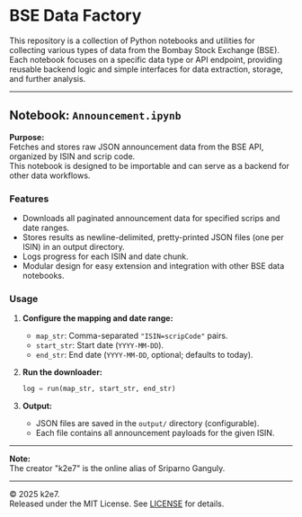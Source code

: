 # BSE Data Factory

This repository is a collection of Python notebooks and utilities for collecting various types of data from the Bombay Stock Exchange (BSE).  
Each notebook focuses on a specific data type or API endpoint, providing reusable backend logic and simple interfaces for data extraction, storage, and further analysis.

---

## Notebook: `Announcement.ipynb`

**Purpose:**  
Fetches and stores raw JSON announcement data from the BSE API, organized by ISIN and scrip code.  
This notebook is designed to be importable and can serve as a backend for other data workflows.

### Features

- Downloads all paginated announcement data for specified scrips and date ranges.
- Stores results as newline-delimited, pretty-printed JSON files (one per ISIN) in an output directory.
- Logs progress for each ISIN and date chunk.
- Modular design for easy extension and integration with other BSE data notebooks.

### Usage

1. **Configure the mapping and date range:**
   - `map_str`: Comma-separated `"ISIN=scripCode"` pairs.
   - `start_str`: Start date (`YYYY-MM-DD`).
   - `end_str`: End date (`YYYY-MM-DD`, optional; defaults to today).

2. **Run the downloader:**
   ```python
   log = run(map_str, start_str, end_str)
   ```

3. **Output:**
   - JSON files are saved in the `output/` directory (configurable).
   - Each file contains all announcement payloads for the given ISIN.

---

**Note:**  
The creator "k2e7" is the online alias of Sriparno Ganguly.

---
© 2025 k2e7.   
Released under the MIT License. See [LICENSE](LICENSE) for details.